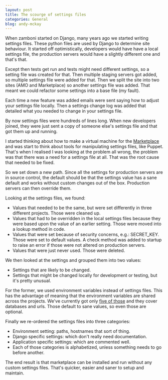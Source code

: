 ```yaml
---
layout: post
title: The scourge of settings files
categories: General
blog: andy-mckay
---
```


When zamboni started on Django, many years ago we started writing settings files. These python files are used by Django to determine site behaviour. It started off optimistically, developers would have have a local settings file, the production servers would have a slightly different one and that's that.

Except then tests get run and tests might need different settings, so a setting file was created for that. Then multiple staging servers got added, so multiple settings file were added for that. Then we split the site into two sites (AMO and Marketplace) so another settings file was added. That meant we could refactor some settings into a base file (my fault).

Each time a new feature was added emails were sent saying how to adjust your settings file locally. Then a settings change log was added that detailed what you needed to change in your settings file.

By now settings files were hundreds of lines long. When new developers joined, they were just sent a copy of someone else's settings file and that got them up and running.

I started thinking about how to make a virtual machine for the <a href="https://marketplace.firefox.com">Marketplace</a> and was start to think about tools for manipulating settings files, like Puppet. That's when I realised I was looking at the problem all wrong, the problem was that there was a need for a settings file at all. That was the root cause that needed to be fixed.

So we set down a new path. Since all the settings for production servers are in source control, the default should be that the settings value has a sane default and works without custom changes out of the box. Production servers can then override them.

Looking at the settings files, we found:

* Values that needed to be the same, but were set differently in three different projects. Those were cleaned up.
* Values that had to be overridden in the local settings files because they were based upon the value of an earlier setting. Those were moved into a lookup method in code.
* Values that were set because of security concerns, e.g.: SECRET_KEY. Those were set to default values. A check method was added to startup to raise an error if those were not altered on production servers.
* Values that were just never used. Those were deleted.

We then looked at the settings and grouped them into two values:

* Settings that are likely to be changed.
* Settings that might be changed locally for development or testing, but it's pretty unusual.

For the former, we used environment variables instead of settings files. This has the advantage of meaning that the environment variables are shared across the projects. We've currently got only <a href="https://marketplace.readthedocs.org">five of those</a> and they cover databases and urls. Those default to sane values, so even those are optional.

Finally we re-ordered the settings files into three categories:

* Environment setting: paths, hostnames that sort of thing.
* Django specific settings: which don't really need documentation.
* Application specific settings: which are commented well.
* Each of those categories is alphabetized, unless something needs to go before another.

The end result is that marketplace can be installed and run without any custom settings files. That's quicker, easier and saner to setup and maintain.
